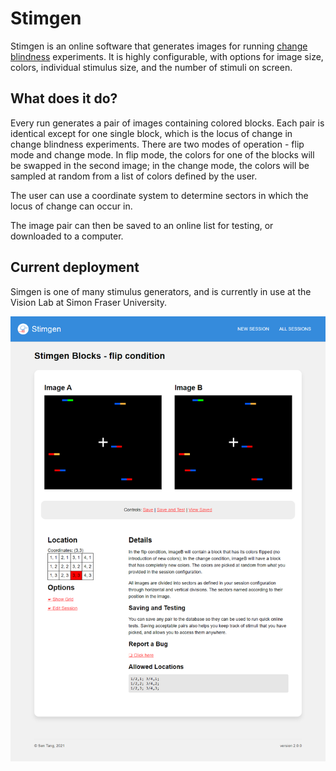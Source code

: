 # Stimgen

Stimgen is an online software that generates images for running <a href="http://www.sfu.ca/psychology/research/vlab/research.html">change blindness</a> experiments. It is highly configurable, with options for image size, colors, individual stimulus size, and the number of stimuli on screen.

## What does it do?

Every run generates a pair of images containing colored blocks. Each pair is identical except for one single block, which is the locus of change in change blindness experiments. There are two modes of operation - flip mode and change mode. In flip mode, the colors for one of the blocks will be swapped in the second image; in the change mode, the colors will be sampled at random from a list of colors defined by the user.

The user can use a coordinate system to determine sectors in which the locus of change can occur in.

The image pair can then be saved to an online list for testing, or downloaded to a computer.


## Current deployment

Simgen is one of many stimulus generators, and is currently in use at the Vision Lab at Simon Fraser University.

![Example output from generator](https://github.com/daryl-sen/stimgen-blocks/blob/master/documents/screencapture-vlab-pythonanywhere-run-flip-Example-Session-2021-03-29-00_04_03.png?raw=true)

